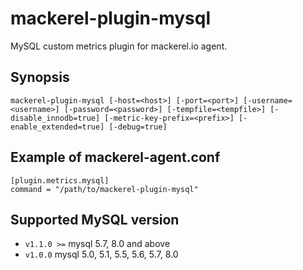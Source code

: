 mackerel-plugin-mysql
=====================

MySQL custom metrics plugin for mackerel.io agent.

## Synopsis

```shell
mackerel-plugin-mysql [-host=<host>] [-port=<port>] [-username=<username>] [-password=<password>] [-tempfile=<tempfile>] [-disable_innodb=true] [-metric-key-prefix=<prefix>] [-enable_extended=true] [-debug=true]
```

## Example of mackerel-agent.conf

```
[plugin.metrics.mysql]
command = "/path/to/mackerel-plugin-mysql"
```

## Supported MySQL version

- `v1.1.0 >=` mysql 5.7, 8.0 and above
- `v1.0.0` mysql 5.0, 5.1, 5.5, 5.6, 5.7, 8.0
